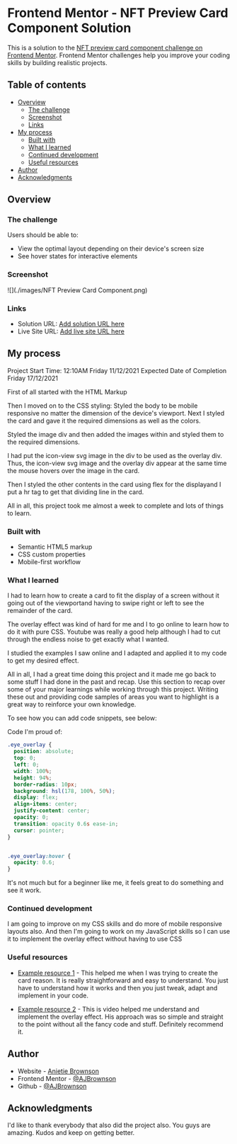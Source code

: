 # Frontend Mentor - NFT Preview Card Component Solution

This is a solution to the [NFT preview card component challenge on Frontend Mentor](https://www.frontendmentor.io/challenges/nft-preview-card-component-SbdUL_w0U). Frontend Mentor challenges help you improve your coding skills by building realistic projects. 

## Table of contents

- [Overview](#overview)
  - [The challenge](#the-challenge)
  - [Screenshot](#screenshot)
  - [Links](#links)
- [My process](#my-process)
  - [Built with](#built-with)
  - [What I learned](#what-i-learned)
  - [Continued development](#continued-development)
  - [Useful resources](#useful-resources)
- [Author](#author)
- [Acknowledgments](#acknowledgments)


## Overview

### The challenge

Users should be able to:

- View the optimal layout depending on their device's screen size
- See hover states for interactive elements

### Screenshot

![](./images/NFT Preview Card Component.png)


### Links

- Solution URL: [Add solution URL here](https://github.com/AJBrownson/NFT-preview-card/tree/main/NFT%20Preview%20Card%20Component-main)
- Live Site URL: [Add live site URL here](https://coolnftcard.netlify.app/)

## My process  #################################
Project Start Time: 12:10AM    Friday 11/12/2021
Expected Date of Completion    Friday 17/12/2021

First of all started with the HTML Markup

Then I moved on to the CSS styling:
Styled the body to be mobile responsive no matter the dimension of the device's viewport. Next I styled the card and gave it the required dimensions as well as the colors.

Styled the image div and then added the images within and styled them to the required dimensions.

I had put the icon-view svg image in the div to be used as the overlay div. Thus, the icon-view svg image and the overlay div appear at the same time the mouse hovers over the image in the card.

Then I styled the other contents in the card using flex for the displayand I put a hr tag to get that dividing line in the card.

All in all, this project took me almost a week to complete and lots of things to learn.


### Built with

- Semantic HTML5 markup
- CSS custom properties
- Mobile-first workflow


### What I learned

I had to learn how to create a card to fit the display of a screen without it going out of the viewportand having to swipe right or left to see the remainder of the card.

The overlay effect was kind of hard for me and I to go online to learn how to do it with pure CSS. Youtube was really a good help although I had to cut through the endless noise to get exactly what I wanted. 

I studied the examples I saw online and I adapted and applied it to my code to get my desired effect. 

All in all, I had a great time doing this project and it made me go back to some stuff I had done in the past and recap.
Use this section to recap over some of your major learnings while working through this project. Writing these out and providing code samples of areas you want to highlight is a great way to reinforce your own knowledge.

To see how you can add code snippets, see below:

Code I'm proud of:

```css
.eye_overlay {
  position: absolute;
  top: 0;
  left: 0;
  width: 100%;
  height: 94%;
  border-radius: 10px;
  background: hsl(178, 100%, 50%);
  display: flex;
  align-items: center;
  justify-content: center;
  opacity: 0;
  transition: opacity 0.6s ease-in;
  cursor: pointer;
}


.eye_overlay:hover {
  opacity: 0.6;
}
```

It's not much but for a beginner like me, it feels great to do something and see it work.


### Continued development

I am going to improve on my CSS skills and do more of mobile responsive layouts also.
And then I'm going to work on my JavaScript skills so I can use it to implement the overlay effect without having to use CSS


### Useful resources

- [Example resource 1](https://www.w3schools.com/howto/howto_css_column_cards.asp) - This helped me when I was trying to create the card reason. It is really straightforward and easy to understand. You just have to understand how it works and then you just tweak, adapt and implement in your code.

- [Example resource 2](https://www.youtube.com/watch?v=exb2ab72Xhs) - This is video helped me understand and implement the overlay effect. His approach was so simple and straight to the point without all the fancy code and stuff. Definitely recommend it.


## Author

- Website - [Anietie Brownson](https://anietiebrownson.netlify.app)
- Frontend Mentor - [@AJBrownson](https://www.frontendmentor.io/profile/AJBrownson)
- Github - [@AJBrownson](https://github.com/AJBrownson)


## Acknowledgments

I'd like to thank everybody that also did the project also. You guys are amazing. Kudos and keep on getting better.

